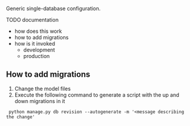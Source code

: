 Generic single-database configuration.

TODO documentation
- how does this work
- how to add migrations
- how is it invoked
  - development
  - production
  
## How to add migrations

1. Change the model files
1. Execute the following command to generate a script with the up and down migrations in it
```shell script
 python manage.py db revision --autogenerate -m '<message describing the change'
``` 
